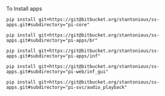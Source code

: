 To Install apps

`pip install git+https://git@bitbucket.org/stantonious/ss-apps.git#subdirectory="pi-core"`

`pip install git+https://git@bitbucket.org/stantonious/ss-apps.git#subdirectory="pi-apps/br"`

`pip install git+https://git@bitbucket.org/stantonious/ss-apps.git#subdirectory="pi-apps/inf"`

`pip install git+https://git@bitbucket.org/stantonious/ss-apps.git#subdirectory="pi-web/inf_gui"`

`pip install git+https://git@bitbucket.org/stantonious/ss-apps.git#subdirectory="pi-svc/audio_playback"`
